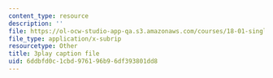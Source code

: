 ```yaml
---
content_type: resource
description: ''
file: https://ol-ocw-studio-app-qa.s3.amazonaws.com/courses/18-01-single-variable-calculus-fall-2006/6ddbfd0c1cbd976196b96df393801dd8_eHJuAByQf5A.srt
file_type: application/x-subrip
resourcetype: Other
title: 3play caption file
uid: 6ddbfd0c-1cbd-9761-96b9-6df393801dd8
---
```

